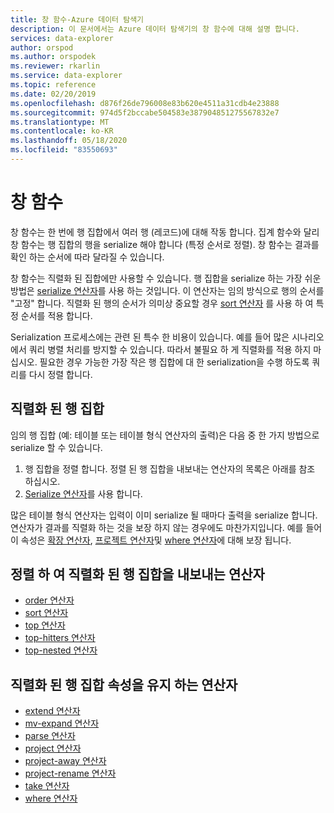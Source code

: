 ```yaml
---
title: 창 함수-Azure 데이터 탐색기
description: 이 문서에서는 Azure 데이터 탐색기의 창 함수에 대해 설명 합니다.
services: data-explorer
author: orspod
ms.author: orspodek
ms.reviewer: rkarlin
ms.service: data-explorer
ms.topic: reference
ms.date: 02/20/2019
ms.openlocfilehash: d876f26de796008e83b620e4511a31cdb4e23888
ms.sourcegitcommit: 974d5f2bccabe504583e387904851275567832e7
ms.translationtype: MT
ms.contentlocale: ko-KR
ms.lasthandoff: 05/18/2020
ms.locfileid: "83550693"
---
```

# <a name="window-functions"></a>창 함수

창 함수는 한 번에 행 집합에서 여러 행 (레코드)에 대해 작동 합니다. 집계 함수와 달리 창 함수는 행 집합의 행을 serialize 해야 합니다 (특정 순서로 정렬). 창 함수는 결과를 확인 하는 순서에 따라 달라질 수 있습니다.

창 함수는 직렬화 된 집합에만 사용할 수 있습니다. 행 집합을 serialize 하는 가장 쉬운 방법은 [serialize 연산자](./serializeoperator.md)를 사용 하는 것입니다. 이 연산자는 임의 방식으로 행의 순서를 "고정" 합니다. 직렬화 된 행의 순서가 의미상 중요할 경우 [sort 연산자](./sortoperator.md) 를 사용 하 여 특정 순서를 적용 합니다.

Serialization 프로세스에는 관련 된 특수 한 비용이 있습니다. 예를 들어 많은 시나리오에서 쿼리 병렬 처리를 방지할 수 있습니다. 따라서 불필요 하 게 직렬화를 적용 하지 마십시오. 필요한 경우 가능한 가장 작은 행 집합에 대 한 serialization을 수행 하도록 쿼리를 다시 정렬 합니다.

## <a name="serialized-row-set"></a>직렬화 된 행 집합

임의 행 집합 (예: 테이블 또는 테이블 형식 연산자의 출력)은 다음 중 한 가지 방법으로 serialize 할 수 있습니다.

1. 행 집합을 정렬 합니다. 정렬 된 행 집합을 내보내는 연산자의 목록은 아래를 참조 하십시오.
2. [Serialize 연산자](./serializeoperator.md)를 사용 합니다.

많은 테이블 형식 연산자는 입력이 이미 serialize 될 때마다 출력을 serialize 합니다. 연산자가 결과를 직렬화 하는 것을 보장 하지 않는 경우에도 마찬가지입니다. 예를 들어이 속성은 [확장 연산자](./extendoperator.md), [프로젝트 연산자](./projectoperator.md)및 [where 연산자](./whereoperator.md)에 대해 보장 됩니다.

## <a name="operators-that-emit-serialized-row-sets-by-sorting"></a>정렬 하 여 직렬화 된 행 집합을 내보내는 연산자

* [order 연산자](./orderoperator.md)
* [sort 연산자](./sortoperator.md)
* [top 연산자](./topoperator.md)
* [top-hitters 연산자](./tophittersoperator.md)
* [top-nested 연산자](./topnestedoperator.md)

## <a name="operators-that-preserve-the-serialized-row-set-property"></a>직렬화 된 행 집합 속성을 유지 하는 연산자

* [extend 연산자](./extendoperator.md)
* [mv-expand 연산자](./mvexpandoperator.md)
* [parse 연산자](./parseoperator.md)
* [project 연산자](./projectoperator.md)
* [project-away 연산자](./projectawayoperator.md)
* [project-rename 연산자](./projectrenameoperator.md)
* [take 연산자](./takeoperator.md)
* [where 연산자](./whereoperator.md)
